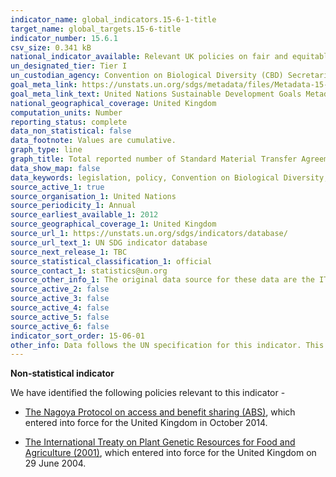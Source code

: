```yaml
---
indicator_name: global_indicators.15-6-1-title
target_name: global_targets.15-6-title
indicator_number: 15.6.1
csv_size: 0.341 kB
national_indicator_available: Relevant UK policies on fair and equitable sharing of benefits.
un_designated_tier: Tier I
un_custodian_agency: Convention on Biological Diversity (CBD) Secretariat
goal_meta_link: https://unstats.un.org/sdgs/metadata/files/Metadata-15-06-01.pdf
goal_meta_link_text: United Nations Sustainable Development Goals Metadata (PDF 215 KB)
national_geographical_coverage: United Kingdom
computation_units: Number
reporting_status: complete
data_non_statistical: false
data_footnote: Values are cumulative.
graph_type: line
graph_title: Total reported number of Standard Material Transfer Agreements (SMTAs) transferring plant genetic resources for food and agriculture to the UK
data_show_map: false
data_keywords: legislation, policy, Convention on Biological Diversity, FAO 
source_active_1: true
source_organisation_1: United Nations
source_periodicity_1: Annual
source_earliest_available_1: 2012
source_geographical_coverage_1: United Kingdom
source_url_1: https://unstats.un.org/sdgs/indicators/database/
source_url_text_1: UN SDG indicator database
source_next_release_1: TBC
source_statistical_classification_1: official
source_contact_1: statistics@un.org
source_other_info_1: The original data source for these data are the ITPGRFA Secretariat
source_active_2: false
source_active_3: false
source_active_4: false
source_active_5: false
source_active_6: false
indicator_sort_order: 15-06-01
other_info: Data follows the UN specification for this indicator. This indicator has not been identified in collaboration with topic experts.
---
```

**Non-statistical indicator**

We have identified the following policies relevant to this indicator - 

- [The Nagoya Protocol on access and benefit sharing (ABS)](https://www.gov.uk/guidance/abs), which entered into force for the United Kingdom in October 2014. 

- [The International Treaty on Plant Genetic Resources for Food and Agriculture (2001)](https://www.gov.uk/government/publications/ts-no212015-international-treaty-on-plant-genetic-resources-for-food-and-agriculture-adopted-by-the-thirty-first-session-of-the-fao-conference-in), which entered into force for the United Kingdom on 29 June 2004.